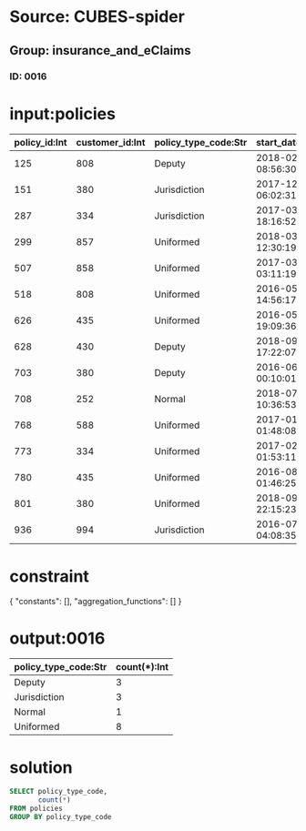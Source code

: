 # Source: CUBES-spider
## Group: insurance_and_eClaims
### ID: 0016

# input:policies

| policy_id:Int | customer_id:Int | policy_type_code:Str | start_date:Str | end_date:Str |
|---|---|---|---|---|
| 125 | 808 | Deputy | 2018-02-10 08:56:30 | 2018-03-18 09:17:26 |
| 151 | 380 | Jurisdiction | 2017-12-20 06:02:31 | 2017-09-16 22:04:13 |
| 287 | 334 | Jurisdiction | 2017-03-16 18:16:52 | 2017-11-24 06:36:51 |
| 299 | 857 | Uniformed | 2018-03-13 12:30:19 | 2018-01-22 05:24:10 |
| 507 | 858 | Uniformed | 2017-03-19 03:11:19 | 2017-11-01 00:41:27 |
| 518 | 808 | Uniformed | 2016-05-11 14:56:17 | 2018-03-15 05:02:00 |
| 626 | 435 | Uniformed | 2016-05-14 19:09:36 | 2018-01-18 06:17:36 |
| 628 | 430 | Deputy | 2018-09-19 17:22:07 | 2018-01-01 23:58:06 |
| 703 | 380 | Deputy | 2016-06-04 00:10:01 | 2018-01-19 22:45:33 |
| 708 | 252 | Normal | 2018-07-21 10:36:53 | 2018-03-07 13:52:47 |
| 768 | 588 | Uniformed | 2017-01-01 01:48:08 | 2017-09-30 03:16:49 |
| 773 | 334 | Uniformed | 2017-02-11 01:53:11 | 2018-01-15 03:23:05 |
| 780 | 435 | Uniformed | 2016-08-02 01:46:25 | 2018-03-03 18:36:22 |
| 801 | 380 | Uniformed | 2018-09-05 22:15:23 | 2018-03-17 10:16:59 |
| 936 | 994 | Jurisdiction | 2016-07-23 04:08:35 | 2017-10-07 08:29:25 |

# constraint

{
  "constants": [],
  "aggregation_functions": []
}

# output:0016

| policy_type_code:Str | count(*):Int |
|---|---|
| Deputy | 3 |
| Jurisdiction | 3 |
| Normal | 1 |
| Uniformed | 8 |

# solution

```sql
SELECT policy_type_code,
       count(*)
FROM policies
GROUP BY policy_type_code
```
